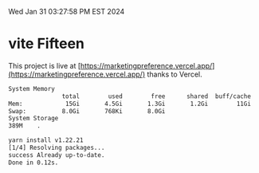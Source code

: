 Wed Jan 31 03:27:58 PM EST 2024

# vite Fifteen


This project is live at [https://marketingpreference.vercel.app/](https://marketingpreference.vercel.app/) thanks to Vercel.

```bash
System Memory
               total        used        free      shared  buff/cache   available
Mem:            15Gi       4.5Gi       1.3Gi       1.2Gi        11Gi        10Gi
Swap:          8.0Gi       768Ki       8.0Gi
System Storage
389M	.
```
```bash
yarn install v1.22.21
[1/4] Resolving packages...
success Already up-to-date.
Done in 0.12s.
```
